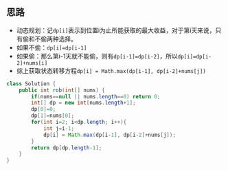 ## 思路
- 动态规划：记`dp[i]`表示到位置i为止所能获取的最大收益，对于第i天来说，只有偷和不偷两种选择。
- 如果不偷：`dp[i]=dp[i-1]`
- 如果偷：那么第i-1天就不能偷，则有`dp[i-1]=dp[i-2]`，所以`dp[i]=dp[i-2]+nums[i]`
- 综上获取状态转移方程`dp[i] = Math.max(dp[i-1], dp[i-2]+nums[j])`

```java
class Solution {
    public int rob(int[] nums) {
        if(nums==null || nums.length==0) return 0;
        int[] dp = new int[nums.length+1];
        dp[0]=0;
        dp[1]=nums[0];
        for(int i=2; i<dp.length; i++){
            int j=i-1;
            dp[i] = Math.max(dp[i-1], dp[i-2]+nums[j]);
        }
        return dp[dp.length-1];
    }
}
```